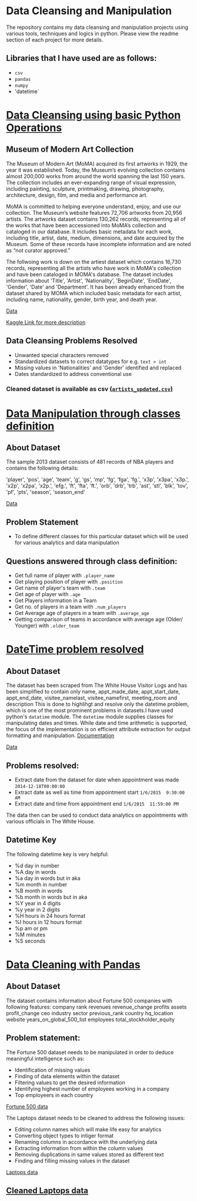 # Data Cleansing and Manipulation
The repository contains my data cleansing and manipulation projects using various tools, techniques and logics in python. Please view the readme section of each project for more details. 

## Libraries that I have used are as follows:
* `csv`
* `pandas`
* `numpy`
* 'datetime`

# [Data Cleansing using basic Python Operations](https://github.com/kennyfahad/Data-Cleansing-and-Manipulation/blob/main/Data%20Cleansing%20through%20basic%20Python%20Techniques.ipynb)

## Museum of Modern Art Collection
The Museum of Modern Art (MoMA) acquired its first artworks in 1929, the year it was established. Today, the Museum’s evolving collection contains almost 200,000 works from around the world spanning the last 150 years. The collection includes an ever-expanding range of visual expression, including painting, sculpture, printmaking, drawing, photography, architecture, design, film, and media and performance art.

MoMA is committed to helping everyone understand, enjoy, and use our collection. The Museum’s website features 72,706 artworks from 20,956 artists. The artworks dataset contains 130,262 records, representing all of the works that have been accessioned into MoMA’s collection and cataloged in our database. It includes basic metadata for each work, including title, artist, date, medium, dimensions, and date acquired by the Museum. Some of these records have incomplete information and are noted as “not curator approved.” 

The follwoing work is down on the artiest dataset which contains 16,730 records, representing all the artists who have work in MoMA's collection and have been cataloged in MOMA's database. The dataset includes information about 'Title', 'Artist', 'Nationality', 'BeginDate', 'EndDate', 'Gender', 'Date' and 'Department'. It has been already enhanced from the dataset shared by MOMA which included basic metadata for each artist, including name, nationality, gender, birth year, and death year.

[Data](https://github.com/kennyfahad/Data-Cleansing-and-Manipulation/raw/main/Data/data.csv)

[Kaggle Link for more description](https://www.kaggle.com/datasets/momanyc/museum-collection?resource=download)

## Data Cleansing Problems Resolved 
* Unwanted special characters removed
* Standardized datasets to correct datatypes for e.g. `text > int`
* Missing values in 'Nationalities' and 'Gender' identified and replaced
* Dates standardized to address conventional use

### Cleaned dataset is available as csv [(`artists_updated.csv`)](https://github.com/kennyfahad/Data-Cleansing-and-Manipulation/blob/main/Data/artists_updated.csv)

# [Data Manipulation through classes definition](https://github.com/kennyfahad/Data-Cleansing-and-Manipulation/blob/main/Data%20Manipulation%20through%20classes%20definition.ipynb)

## About Dataset
The sample 2013 dataset consists of 481 records of NBA players and contains the following details:

'player', 'pos', 'age', 'team', 'g', 'gs', 'mp', 'fg', 'fga', 'fg.', 'x3p', 'x3pa', 'x3p.', 'x2p', 'x2pa', 'x2p.', 'efg.', 'ft', 'fta', 'ft.', 'orb', 'drb', 'trb', 'ast', 'stl', 'blk', 'tov', 'pf', 'pts', 'season', 'season_end'

[Data](https://github.com/kennyfahad/Data-Cleansing-and-Manipulation/blob/main/Data/nba.csv)

## Problem Statement
* To define different classes for this particular dataset which will be used for various analytics and data manipulation 

## Questions answered through class definition:
* Get full name of player with `.player_name`
* Get playing position of player with `.position` 
* Get name of player's team with `.team`
* Get age of player with `.age`  
* Get Players information in a Team
* Get no. of players in a team with `.num_players`
* Get Average age of players in a team with `.average_age`
* Getting comparison of teams in accordance with average age (Older/ Younger) with `.older_team`

# [DateTime problem resolved](https://github.com/kennyfahad/Data-Cleansing-and-Manipulation/blob/main/DateTime_Problem_Resolved.ipynb)

## About Dataset
The dataset has been scraped from The White House Visitor Logs and has been simplified to contain only name,	appt_made_date,	appt_start_date,	appt_end_date,	visitee_namelast,	visitee_namefirst,	meeting_room and	description
This is done to highlihgt and resolve only the datetime problem, which is one of the most prominent problems in datasets.I have used python's `datatime` module.
The `datetime` module supplies classes for manipulating dates and times. While date and time arithmetic is supported, the focus of the implementation is on efficient attribute extraction for output formatting and manipulation.
[Documentation](https://docs.python.org/3/library/datetime.html)

[Data](https://github.com/kennyfahad/Data-Cleansing-and-Manipulation/blob/main/Data/potus.csv)

## Problems resolved:
* Extract date from the dataset for date when appointment was made `2014-12-18T00:00:00`
* Extract date as well as time from appointment start `1/6/2015  9:30:00 AM`
* Extract date and time from appointment end `1/6/2015  11:59:00 PM`

The data then can be used to conduct data analytics on appointments with various officials in The White House. 

## Datetime Key
The following datetime key is very helpful:
* %d day in number
* %A day in words
* %a day in words but in aka
* %m month in number
* %B month in words
* %b month in words but in aka
* %Y year in 4 digits
* %y year in 2 digits
* %H  hours in 24 hours format
* %I  hours in 12 hours format
* %p am or pm
* %M minutes 
* %S seconds

# [Data Cleaning with Pandas](https://github.com/kennyfahad/Data-Cleansing-and-Manipulation/blob/main/Data%20Cleansing%20with%20Pandas.ipynb)

## About Dataset
The dataset contains information about Fortune 500 companies with following features:
company	rank	revenues	revenue_change	profits	assets	profit_change	ceo	industry	sector	previous_rank	country	hq_location	website	years_on_global_500_list	employees	total_stockholder_equity

## Problem statement:
The Fortune 500 dataset needs to be manipulated in order to deduce meaningful intelligence such as:
* Identification of missing values
* Finding of data elements within the dataset
* Filtering values to get the desired information
* Identifying highest number of employees working in a company
* Top employeers in each country

[Fortune 500 data](https://github.com/kennyfahad/Data-Cleansing-and-Manipulation/blob/main/Data/f500.csv)

The Laptops dataset needs to be cleaned to address the following issues:
* Editing column names which will make life easy for analytics
* Converting object types to intiger format
* Renaming columns in accordance with the underlying data
* Extracting information from within the column values
* Removing duplications in same values stored as different text
* Finding and filling missing values in the dataset

[Laptops data](https://github.com/kennyfahad/Data-Cleansing-and-Manipulation/blob/main/Data/laptops.csv)

## [Cleaned Laptops data](https://github.com/kennyfahad/Data-Cleansing-and-Manipulation/blob/main/Data/cleaned_laptops.csv)
